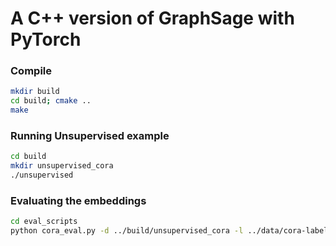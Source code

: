 # A C++ version of GraphSage with PyTorch

### Compile
```bash
mkdir build
cd build; cmake ..
make 
```

### Running Unsupervised example
```bash
cd build
mkdir unsupervised_cora
./unsupervised
```

### Evaluating the embeddings
```bash
cd eval_scripts
python cora_eval.py -d ../build/unsupervised_cora -l ../data/cora-label_map.json
```


